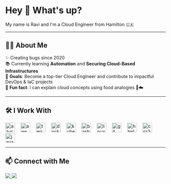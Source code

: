 <h1 align="left">Hey 👋 What's up?</h1>

<p align="left">My name is Ravi and I'm a Cloud Engineer from Hamilton 🇨🇦</p>

---

<h2 align="left">👨‍💻 About Me</h2>

✨ Creating bugs since 2020  
📚 Currently learning **Automation** and **Securing Cloud-Based Infrastructures**  
🎯 **Goals**: Become a top-tier Cloud Engineer and contribute to impactful DevOps & IaC projects  
🎲 **Fun fact**: I can explain cloud concepts using food analogies 🍔☁️

---

<h2 align="left">🛠️ I Work With</h2>

<div align="left">
  <img src="https://cdn.jsdelivr.net/gh/devicons/devicon/icons/azure/azure-original.svg" height="30" alt="azure logo" />
  <img width="10" />
  <img src="https://cdn.jsdelivr.net/gh/devicons/devicon/icons/amazonwebservices/amazonwebservices-line-wordmark.svg" height="30" alt="aws logo" />
  <img width="10" />
  <img src="https://cdn.jsdelivr.net/gh/devicons/devicon/icons/terraform/terraform-original.svg" height="30" alt="terraform logo" />
  <img width="10" />
  <img src="https://cdn.jsdelivr.net/gh/devicons/devicon/icons/docker/docker-original.svg" height="30" alt="docker logo" />
  <img width="10" />
  <img src="https://cdn.jsdelivr.net/gh/devicons/devicon/icons/kubernetes/kubernetes-plain.svg" height="30" alt="kubernetes logo" />
  <img width="10" />
  <img src="https://cdn.jsdelivr.net/gh/devicons/devicon/icons/bash/bash-original.svg" height="30" alt="bash logo" />
  <img width="10" />
  <img src="https://cdn.jsdelivr.net/gh/devicons/devicon/icons/linux/linux-original.svg" height="30" alt="linux logo" />
  <img width="10" />
  <img src="https://cdn.jsdelivr.net/gh/devicons/devicon/icons/git/git-original.svg" height="30" alt="git logo" />
  <img width="10" />
  <img src="https://cdn.jsdelivr.net/gh/devicons/devicon/icons/html5/html5-original.svg" height="30" alt="html5 logo" />
  <img width="10" />
  <img src="https://cdn.jsdelivr.net/gh/devicons/devicon/icons/css3/css3-original.svg" height="30" alt="css3 logo" />
  <img width="10" />
  <img src="https://cdn.jsdelivr.net/gh/devicons/devicon/icons/javascript/javascript-original.svg" height="30" alt="javascript logo" />
</div>


---

<!-- Optional Section -->
<h2 align="left">📫 Connect with Me</h2>

<p align="left">
  <a href="https://www.linkedin.com/in/yourlinkedin" target="_blank">
    <img src="https://img.shields.io/badge/LinkedIn-blue?logo=linkedin&style=for-the-badge" />
  </a>
  <a href="mailto:youremail@example.com">
    <img src="https://img.shields.io/badge/Email-red?logo=gmail&style=for-the-badge" />
  </a>
</p>
